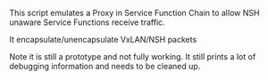 This script emulates a Proxy in Service Function Chain to allow NSH unaware Service Functions receive traffic.

It  encapsulate/unencapsulate VxLAN/NSH packets

Note it is still a prototype and not fully working. It still prints a lot of debugging information and needs to be cleaned up.

